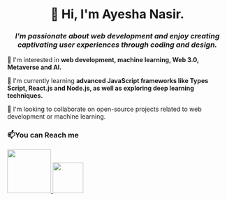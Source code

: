
<center>
  <h1>
    👋 Hi, I'm Ayesha Nasir.
  </h1>

  <h3>
    <i>I'm passionate about web development and enjoy creating captivating user experiences through coding and design.
    </i>
  </h3>
</center>

👀 I'm interested in <b> web development, machine learning, Web 3.0, Metaverse and AI.</b>

🌱 I'm currently learning <b> advanced JavaScript frameworks like Types Script, React.js and Node.js, as well as exploring deep learning techniques.</b>

💞️ I'm looking to collaborate on open-source projects related to web development or machine learning.

<h3>📫You can Reach me</h3>
<a href="mailto:ayeshanasir806@gmail.com"><img src="https://static.vecteezy.com/system/resources/previews/016/716/465/original/gmail-icon-free-png.png" height="100px" width="100px">
</a><a href="https://www.linkedin.com/in/ayeshanasirwin/">
  <img src="https://raw.githubusercontent.com/rahuldkjain/github-profile-readme-generator/master/src/images/icons/Social/linked-in-alt.svg" height="70px" width="70px"> 
</a>
